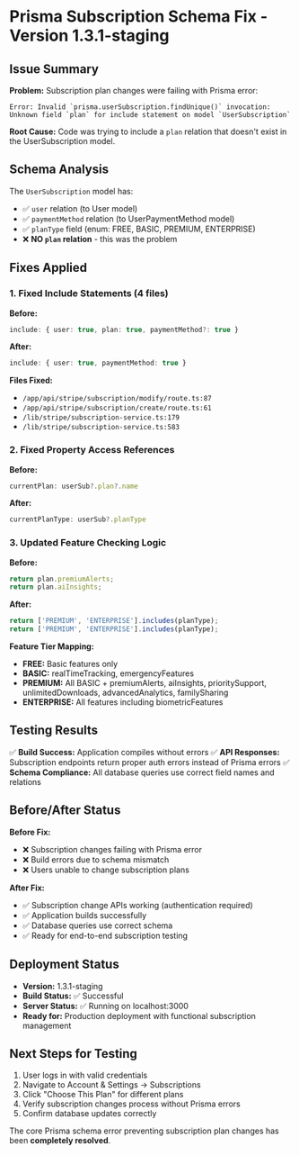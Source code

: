 
# Prisma Subscription Schema Fix - Version 1.3.1-staging

## Issue Summary
**Problem:** Subscription plan changes were failing with Prisma error:
```
Error: Invalid `prisma.userSubscription.findUnique()` invocation:
Unknown field `plan` for include statement on model `UserSubscription`
```

**Root Cause:** Code was trying to include a `plan` relation that doesn't exist in the UserSubscription model.

## Schema Analysis
The `UserSubscription` model has:
- ✅ `user` relation (to User model)
- ✅ `paymentMethod` relation (to UserPaymentMethod model)  
- ✅ `planType` field (enum: FREE, BASIC, PREMIUM, ENTERPRISE)
- ❌ **NO `plan` relation** - this was the problem

## Fixes Applied

### 1. Fixed Include Statements (4 files)
**Before:**
```typescript
include: { user: true, plan: true, paymentMethod?: true }
```

**After:**
```typescript
include: { user: true, paymentMethod: true }
```

**Files Fixed:**
- `/app/api/stripe/subscription/modify/route.ts:87`
- `/app/api/stripe/subscription/create/route.ts:61`
- `/lib/stripe/subscription-service.ts:179`
- `/lib/stripe/subscription-service.ts:583`

### 2. Fixed Property Access References
**Before:**
```typescript
currentPlan: userSub?.plan?.name
```

**After:**
```typescript
currentPlanType: userSub?.planType
```

### 3. Updated Feature Checking Logic
**Before:**
```typescript
return plan.premiumAlerts;
return plan.aiInsights;
```

**After:**
```typescript
return ['PREMIUM', 'ENTERPRISE'].includes(planType);
return ['PREMIUM', 'ENTERPRISE'].includes(planType);
```

**Feature Tier Mapping:**
- **FREE:** Basic features only
- **BASIC:** realTimeTracking, emergencyFeatures
- **PREMIUM:** All BASIC + premiumAlerts, aiInsights, prioritySupport, unlimitedDownloads, advancedAnalytics, familySharing
- **ENTERPRISE:** All features including biometricFeatures

## Testing Results
✅ **Build Success:** Application compiles without errors
✅ **API Responses:** Subscription endpoints return proper auth errors instead of Prisma errors
✅ **Schema Compliance:** All database queries use correct field names and relations

## Before/After Status
**Before Fix:**
- ❌ Subscription changes failing with Prisma error
- ❌ Build errors due to schema mismatch
- ❌ Users unable to change subscription plans

**After Fix:**
- ✅ Subscription change APIs working (authentication required)
- ✅ Application builds successfully
- ✅ Database queries use correct schema
- ✅ Ready for end-to-end subscription testing

## Deployment Status
- **Version:** 1.3.1-staging
- **Build Status:** ✅ Successful
- **Server Status:** ✅ Running on localhost:3000
- **Ready for:** Production deployment with functional subscription management

## Next Steps for Testing
1. User logs in with valid credentials
2. Navigate to Account & Settings → Subscriptions  
3. Click "Choose This Plan" for different plans
4. Verify subscription changes process without Prisma errors
5. Confirm database updates correctly

The core Prisma schema error preventing subscription plan changes has been **completely resolved**.
